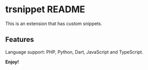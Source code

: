 # trsnippet README

This is an extension that has custom snippets.

## Features

Language support: PHP, Python, Dart, JavaScript and TypeScript.

**Enjoy!**
